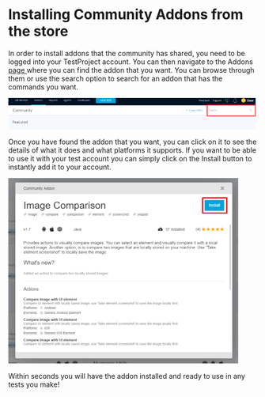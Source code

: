 # Installing Community Addons from the store

In order to install addons that the community has shared, you need to be logged into your TestProject account.  You can then navigate to the Addons [page ](https://app.testproject.io/#/addons/community)where you can find the addon that you want.  You can browse through them or use the search option to search for an addon that has the commands you want.

![Addon Search](../.gitbook/assets/image%20%2848%29.png)

Once you have found the addon that you want, you can click on it to see the details of what it does and what platforms it supports. If you want to be able to use it with your test account you can simply click on the Install button to instantly add it to your account.

![Install an Addon](../.gitbook/assets/image%20%2845%29.png)

Within seconds you will have the addon installed and ready to use in any tests you make!

